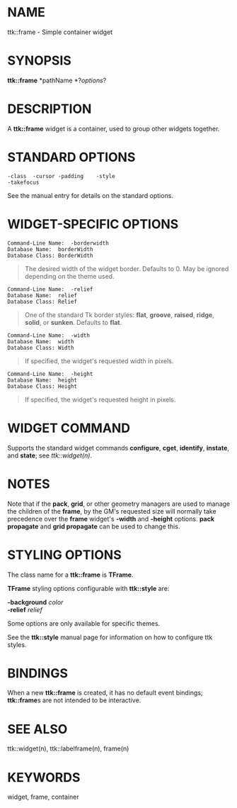 # NAME

ttk::frame - Simple container widget

# SYNOPSIS

**ttk::frame** *pathName *?*options*?

# DESCRIPTION

A **ttk::frame** widget is a container, used to group other widgets
together.

# STANDARD OPTIONS

    -class	-cursor	-padding	-style
    -takefocus

See the manual entry for details on the standard options.

# WIDGET-SPECIFIC OPTIONS

    Command-Line Name:	-borderwidth
    Database Name:	borderWidth
    Database Class:	BorderWidth

> The desired width of the widget border. Defaults to 0. May be ignored
> depending on the theme used.

    Command-Line Name:	-relief
    Database Name:	relief
    Database Class:	Relief

> One of the standard Tk border styles: **flat**, **groove**,
> **raised**, **ridge**, **solid**, or **sunken**. Defaults to **flat**.

    Command-Line Name:	-width
    Database Name:	width
    Database Class:	Width

> If specified, the widget\'s requested width in pixels.

    Command-Line Name:	-height
    Database Name:	height
    Database Class:	Height

> If specified, the widget\'s requested height in pixels.

# WIDGET COMMAND

Supports the standard widget commands **configure**, **cget**,
**identify**, **instate**, and **state**; see *ttk::widget(n)*.

# NOTES

Note that if the **pack**, **grid**, or other geometry managers are used
to manage the children of the **frame**, by the GM\'s requested size
will normally take precedence over the **frame** widget\'s **-width**
and **-height** options. **pack propagate** and **grid propagate** can
be used to change this.

# STYLING OPTIONS

The class name for a **ttk::frame** is **TFrame**.

**TFrame** styling options configurable with **ttk::style** are:

**-background** *color*\
**-relief** *relief*

Some options are only available for specific themes.

See the **ttk::style** manual page for information on how to configure
ttk styles.

# BINDINGS

When a new **ttk::frame** is created, it has no default event bindings;
**ttk::frame**s are not intended to be interactive.

# SEE ALSO

ttk::widget(n), ttk::labelframe(n), frame(n)

# KEYWORDS

widget, frame, container

<!---
Copyright (c) 2005 Joe Englis
-->

